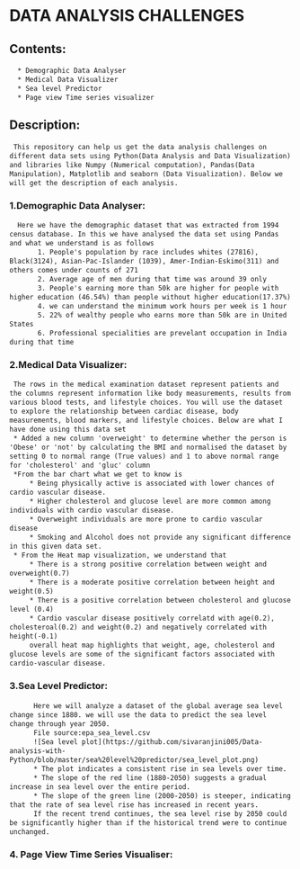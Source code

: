 # **DATA ANALYSIS CHALLENGES**
## Contents:
      * Demographic Data Analyser
      * Medical Data Visualizer
      * Sea level Predictor
      * Page view Time series visualizer
## Description:
     This repository can help us get the data analysis challenges on different data sets using Python(Data Analysis and Data Visualization) and libraries like Numpy (Numerical computation), Pandas(Data Manipulation), Matplotlib and seaborn (Data Visualization). Below we will get the description of each analysis.
 ### 1.Demographic Data Analyser:
      Here we have the demographic dataset that was extracted from 1994 census database. In this we have analysed the data set using Pandas and what we understand is as follows
           1. People's population by race includes whites (27816), Black(3124), Asian-Pac-Islander (1039), Amer-Indian-Eskimo(311) and others comes under counts of 271
           2. Average age of men during that time was around 39 only
           3. People's earning more than 50k are higher for people with higher education (46.54%) than people without higher education(17.37%)
           4. we can understand the minimum work hours per week is 1 hour
           5. 22% of wealthy people who earns more than 50k are in United States
           6. Professional specialities are prevelant occupation in India during that time
           
### 2.Medical Data Visualizer:
     The rows in the medical examination dataset represent patients and the columns represent information like body measurements, results from various blood tests, and lifestyle choices. You will use the dataset to explore the relationship between cardiac disease, body measurements, blood markers, and lifestyle choices. Below are what I have done using this data set
     * Added a new column 'overweight' to determine whether the person is 'Obese' or 'not' by calculating the BMI and normalised the dataset by setting 0 to normal range (True values) and 1 to above normal range for 'cholesterol' and 'gluc' column
     *From the bar chart what we get to know is 
         * Being physically active is associated with lower chances of cardio vascular disease.
         * Higher cholesterol and glucose level are more common among individuals with cardio vascular disease.
         * Overweight individuals are more prone to cardio vascular disease
         * Smoking and Alcohol does not provide any significant difference in this given data set.
     * From the Heat map visualization, we understand that
         * There is a strong positive correlation between weight and overweight(0.7)
         * There is a moderate positive correlation between height and weight(0.5)
         * There is a positive correlation between cholesterol and glucose level (0.4)
         * Cardio vascular disease positively correlatd with age(0.2), cholesteroal(0.2) and weight(0.2) and negatively correlated with height(-0.1)
         overall heat map highlights that weight, age, cholesterol and glucose levels are some of the significant factors associated with cardio-vascular disease.
### 3.Sea Level Predictor:
          Here we will analyze a dataset of the global average sea level change since 1880. we will use the data to predict the sea level change through year 2050.
          File source:epa_sea_level.csv
          ![Sea level plot](https://github.com/sivaranjini005/Data-analysis-with-Python/blob/master/sea%20level%20predictor/sea_level_plot.png)
          * The plot indicates a consistent rise in sea levels over time.
          * The slope of the red line (1880-2050) suggests a gradual increase in sea level over the entire period.
          * The slope of the green line (2000-2050) is steeper, indicating that the rate of sea level rise has increased in recent years.
          If the recent trend continues, the sea level rise by 2050 could be significantly higher than if the historical trend were to continue unchanged.
### 4. Page View Time Series Visualiser:
          
          
         
      
           
           
      
        
        
     

